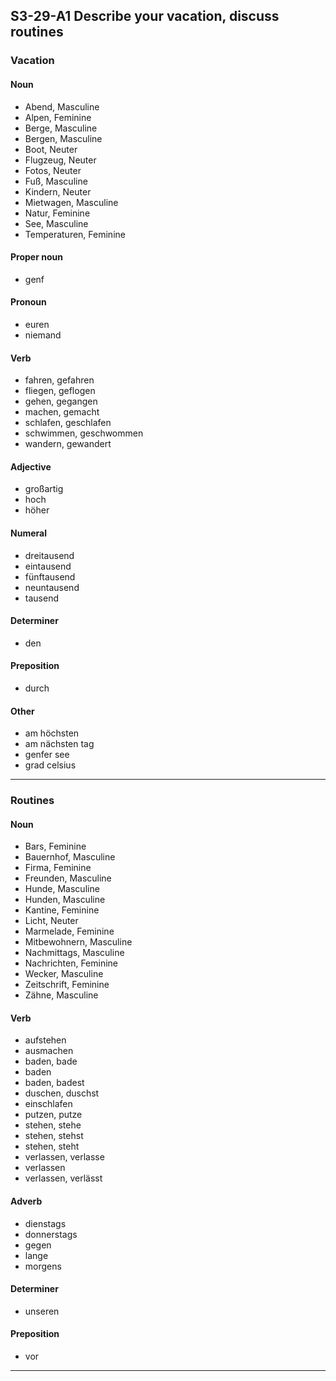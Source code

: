 ## S3-29-A1 Describe your vacation, discuss routines
### Vacation
#### Noun
- Abend, Masculine
- Alpen, Feminine
- Berge, Masculine
- Bergen, Masculine
- Boot, Neuter
- Flugzeug, Neuter
- Fotos, Neuter
- Fuß, Masculine
- Kindern, Neuter
- Mietwagen, Masculine
- Natur, Feminine
- See, Masculine
- Temperaturen, Feminine
#### Proper noun
- genf
#### Pronoun
- euren
- niemand
#### Verb
- fahren, gefahren
- fliegen, geflogen
- gehen, gegangen
- machen, gemacht
- schlafen, geschlafen
- schwimmen, geschwommen
- wandern, gewandert
#### Adjective
- großartig
- hoch
- höher
#### Numeral
- dreitausend
- eintausend
- fünftausend
- neuntausend
- tausend
#### Determiner
- den
#### Preposition
- durch
#### Other
- am höchsten
- am nächsten tag
- genfer see
- grad celsius
---
### Routines
#### Noun
- Bars, Feminine
- Bauernhof, Masculine
- Firma, Feminine
- Freunden, Masculine
- Hunde, Masculine
- Hunden, Masculine
- Kantine, Feminine
- Licht, Neuter
- Marmelade, Feminine
- Mitbewohnern, Masculine
- Nachmittags, Masculine
- Nachrichten, Feminine
- Wecker, Masculine
- Zeitschrift, Feminine
- Zähne, Masculine
#### Verb
- aufstehen
- ausmachen
- baden, bade
- baden
- baden, badest
- duschen, duschst
- einschlafen
- putzen, putze
- stehen, stehe
- stehen, stehst
- stehen, steht
- verlassen, verlasse
- verlassen
- verlassen, verlässt
#### Adverb
- dienstags
- donnerstags
- gegen
- lange
- morgens
#### Determiner
- unseren
#### Preposition
- vor
---
